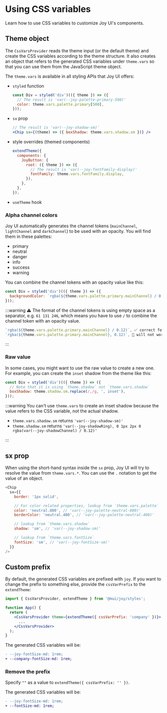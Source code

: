 # Using CSS variables

<p class="description">Learn how to use CSS variables to customize Joy UI's components.</p>

## Theme object

The `CssVarsProvider` reads the theme input (or the default theme) and create the CSS variables according to the theme structure.
It also creates an object that refers to the generated CSS variables under `theme.vars` so that you can use them from the JavaScript theme object.

The `theme.vars` is available in all styling APIs that Joy UI offers:

- `styled` function
  ```js
  const Div = styled('div')(({ theme }) => ({
    // The result is 'var(--joy-palette-primary-500)'
    color: theme.vars.palette.primary[500],
  }));
  ```
- `sx` prop
  ```jsx
  // The result is 'var(--joy-shadow-sm)'
  <Chip sx={(theme) => ({ boxShadow: theme.vars.shadow.sm })} />
  ```
- style overrides (themed components)
  ```jsx
  extendTheme({
    components: {
      JoyButton: {
        root: ({ theme }) => ({
          // The result is 'var(--joy-fontFamily-display)'
          fontFamily: theme.vars.fontFamily.display,
        }),
      },
    },
  });
  ```
- `useTheme` hook

### Alpha channel colors

Joy UI automatically generates the channel tokens (`mainChannel`, `lightChannel` and `darkChannel`) to be used with an opacity.
You will find them in these palettes:

- primary
- neutral
- danger
- info
- success
- warning

You can combine the channel tokens with an opacity value like this:

```js
const Div = styled('div')(({ theme }) => ({
  backgroundColor: `rgba(${theme.vars.palette.primary.mainChannel} / 0.12)`,
}));
```

:::warning
⚠️ The format of the channel tokens is using empty space as a separator, e.g. `61 131 246`, which means you have to use `/` to combine the channel token with an opacity value.

```js
`rgba(${theme.vars.palette.primary.mainChannel} / 0.12)`, ✅ correct format
`rgba(${theme.vars.palette.primary.mainChannel}, 0.12)`, 🚫 will not work
```

:::

### Raw value

In some cases, you might want to use the raw value to create a new one.
For example, you can create the `inset` shadow from the theme like this:

```js
const Div = styled('div')(({ theme }) => ({
  // Note that it is using `theme.shadow` not `theme.vars.shadow`
  boxShadow: theme.shadow.sm.replace(/,/g, ', inset'),
}));
```

:::warning
You can't use `theme.vars` to create an inset shadow because the value refers to the CSS variable, not the actual shadow.

- `theme.vars.shadow.sm` returns `'var(--joy-shadow-sm)'`
- `theme.shadow.sm` returns `'var(--joy-shadowRing), 0 1px 2px 0 rgba(var(--joy-shadowChannel) / 0.12)'`

:::

## sx prop

When using the short-hand syntax inside the `sx` prop, Joy UI will try to resolve the value from `theme.vars.*`.
You can use the `.` notation to get the value of an object.

```js
<Chip
  sx={{
    border: '1px solid',

    // For color related properties, lookup from `theme.vars.palette`
    color: 'neutral.800', // 'var(--joy-palette-neutral-800)'
    borderColor: 'neutral.400', // 'var(--joy-palette-neutral-400)'

    // lookup from `theme.vars.shadow`
    shadow: 'sm', // 'var(--joy-shadow-sm)'

    // lookup from `theme.vars.fontSize`
    fontSize: 'sm', // 'var(--joy-fontSize-sm)'
  }}
/>
```

## Custom prefix

By default, the generated CSS variables are prefixed with `joy`.
If you want to change the prefix to something else, provide the `cssVarPrefix` to the `extendTheme`:

```jsx
import { CssVarsProvider, extendTheme } from '@mui/joy/styles';

function App() {
  return (
    <CssVarsProvider theme={extendTheme({ cssVarPrefix: 'company' })}>
      ...
    </CssVarsProvider>
  );
}
```

The generated CSS variables will be:

```diff
- --joy-fontSize-md: 1rem;
+ --company-fontSize-md: 1rem;
```

### Remove the prefix

Specify `""` as a value to `extendTheme({ cssVarPrefix: '' })`.

The generated CSS variables will be:

```diff
- --joy-fontSize-md: 1rem;
+ --fontSize-md: 1rem;
```
